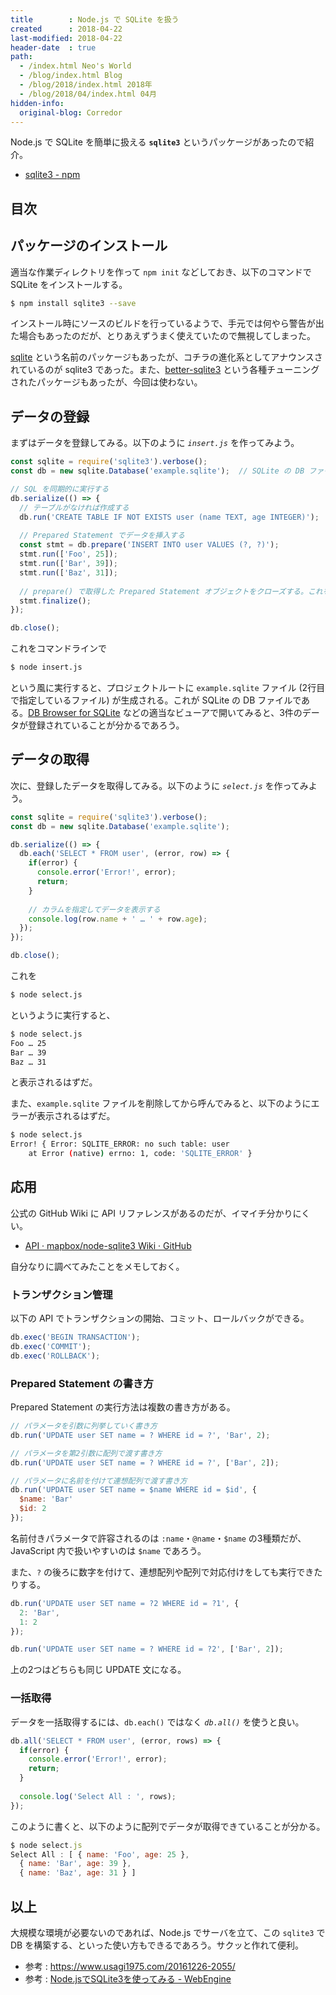```yaml
---
title        : Node.js で SQLite を扱う
created      : 2018-04-22
last-modified: 2018-04-22
header-date  : true
path:
  - /index.html Neo's World
  - /blog/index.html Blog
  - /blog/2018/index.html 2018年
  - /blog/2018/04/index.html 04月
hidden-info:
  original-blog: Corredor
---
```


Node.js で SQLite を簡単に扱える **`sqlite3`** というパッケージがあったので紹介。

- [sqlite3 - npm](https://www.npmjs.com/package/sqlite3)

## 目次

## パッケージのインストール

適当な作業ディレクトリを作って `npm init` などしておき、以下のコマンドで SQLite をインストールする。

```bash
$ npm install sqlite3 --save
```

インストール時にソースのビルドを行っているようで、手元では何やら警告が出た場合もあったのだが、とりあえずうまく使えていたので無視してしまった。

[sqlite](https://www.npmjs.com/package/sqlite) という名前のパッケージもあったが、コチラの進化系としてアナウンスされているのが sqlite3 であった。また、[better-sqlite3](https://www.npmjs.com/package/better-sqlite3) という各種チューニングされたパッケージもあったが、今回は使わない。

## データの登録

まずはデータを登録してみる。以下のように *`insert.js`* を作ってみよう。

```javascript
const sqlite = require('sqlite3').verbose();
const db = new sqlite.Database('example.sqlite');  // SQLite の DB ファイル名

// SQL を同期的に実行する
db.serialize(() => {
  // テーブルがなければ作成する
  db.run('CREATE TABLE IF NOT EXISTS user (name TEXT, age INTEGER)');
  
  // Prepared Statement でデータを挿入する
  const stmt = db.prepare('INSERT INTO user VALUES (?, ?)');
  stmt.run(['Foo', 25]);
  stmt.run(['Bar', 39]);
  stmt.run(['Baz', 31]);
  
  // prepare() で取得した Prepared Statement オブジェクトをクローズする。これをコールしないとエラーになる
  stmt.finalize();
});

db.close();
```

これをコマンドラインで

```bash
$ node insert.js
```

という風に実行すると、プロジェクトルートに `example.sqlite` ファイル (2行目で指定しているファイル) が生成される。これが SQLite の DB ファイルである。[DB Browser for SQLite](http://sqlitebrowser.org/) などの適当なビューアで開いてみると、3件のデータが登録されていることが分かるであろう。

## データの取得

次に、登録したデータを取得してみる。以下のように *`select.js`* を作ってみよう。

```javascript
const sqlite = require('sqlite3').verbose();
const db = new sqlite.Database('example.sqlite');

db.serialize(() => {
  db.each('SELECT * FROM user', (error, row) => {
    if(error) {
      console.error('Error!', error);
      return;
    }
    
    // カラムを指定してデータを表示する
    console.log(row.name + ' … ' + row.age);
  });
});

db.close();
```

これを

```bash
$ node select.js
```

というように実行すると、

```bash
$ node select.js
Foo … 25
Bar … 39
Baz … 31
```

と表示されるはずだ。

また、`example.sqlite` ファイルを削除してから呼んでみると、以下のようにエラーが表示されるはずだ。

```bash
$ node select.js
Error! { Error: SQLITE_ERROR: no such table: user
    at Error (native) errno: 1, code: 'SQLITE_ERROR' }
```

## 応用

公式の GitHub Wiki に API リファレンスがあるのだが、イマイチ分かりにくい。

- [API · mapbox/node-sqlite3 Wiki · GitHub](https://github.com/mapbox/node-sqlite3/wiki/API)

自分なりに調べてみたことをメモしておく。

### トランザクション管理

以下の API でトランザクションの開始、コミット、ロールバックができる。

```javascript
db.exec('BEGIN TRANSACTION');
db.exec('COMMIT');
db.exec('ROLLBACK');
```

### Prepared Statement の書き方

Prepared Statement の実行方法は複数の書き方がある。

```javascript
// パラメータを引数に列挙していく書き方
db.run('UPDATE user SET name = ? WHERE id = ?', 'Bar', 2);

// パラメータを第2引数に配列で渡す書き方
db.run('UPDATE user SET name = ? WHERE id = ?', ['Bar', 2]);

// パラメータに名前を付けて連想配列で渡す書き方
db.run('UPDATE user SET name = $name WHERE id = $id', {
  $name: 'Bar'
  $id: 2
});
```

名前付きパラメータで許容されるのは `:name`・`@name`・`$name` の3種類だが、JavaScript 内で扱いやすいのは `$name` であろう。

また、`?` の後ろに数字を付けて、連想配列や配列で対応付けをしても実行できたりする。

```javascript
db.run('UPDATE user SET name = ?2 WHERE id = ?1', {
  2: 'Bar',
  1: 2
});

db.run('UPDATE user SET name = ? WHERE id = ?2', ['Bar', 2]);
```

上の2つはどちらも同じ UPDATE 文になる。

### 一括取得

データを一括取得するには、`db.each()` ではなく *`db.all()`* を使うと良い。

```javascript
db.all('SELECT * FROM user', (error, rows) => {
  if(error) {
    console.error('Error!', error);
    return;
  }
  
  console.log('Select All : ', rows);
});
```

このように書くと、以下のように配列でデータが取得できていることが分かる。

```javascript
$ node select.js
Select All : [ { name: 'Foo', age: 25 },
  { name: 'Bar', age: 39 },
  { name: 'Baz', age: 31 } ]
```

## 以上

大規模な環境が必要ないのであれば、Node.js でサーバを立て、この `sqlite3` で DB を構築する、といった使い方もできるであろう。サクッと作れて便利。

- 参考 : <https://www.usagi1975.com/20161226-2055/>
- 参考 : [Node.jsでSQLite3を使ってみる - WebEngine](http://web-engine.hatenadiary.com/entry/20170315/1489550428)
